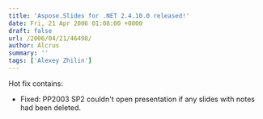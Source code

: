 ```yaml
---
title: 'Aspose.Slides for .NET 2.4.10.0 released!'
date: Fri, 21 Apr 2006 01:08:00 +0000
draft: false
url: /2006/04/21/46498/
author: Alcrus
summary: ''
tags: ['Alexey Zhilin']
---
```


Hot fix contains:  

*   Fixed: PP2003 SP2 couldn't open presentation if any slides with notes had been deleted.







